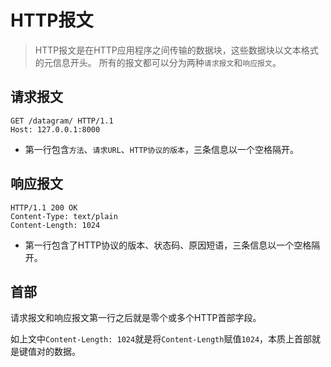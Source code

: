 # HTTP报文

> HTTP报文是在HTTP应用程序之间传输的数据块，这些数据块以文本格式的元信息开头。
所有的报文都可以分为两种`请求报文`和`响应报文`。

## 请求报文

```
GET /datagram/ HTTP/1.1
Host: 127.0.0.1:8000

```

- 第一行包含`方法`、`请求URL`、`HTTP协议的版本`，三条信息以一个空格隔开。


## 响应报文

```
HTTP/1.1 200 OK
Content-Type: text/plain
Content-Length: 1024

```

- 第一行包含了HTTP协议的版本、状态码、原因短语，三条信息以一个空格隔开。


## 首部

请求报文和响应报文第一行之后就是零个或多个HTTP首部字段。

如上文中`Content-Length: 1024`就是将`Content-Length`赋值`1024`，本质上首部就是键值对的数据。
